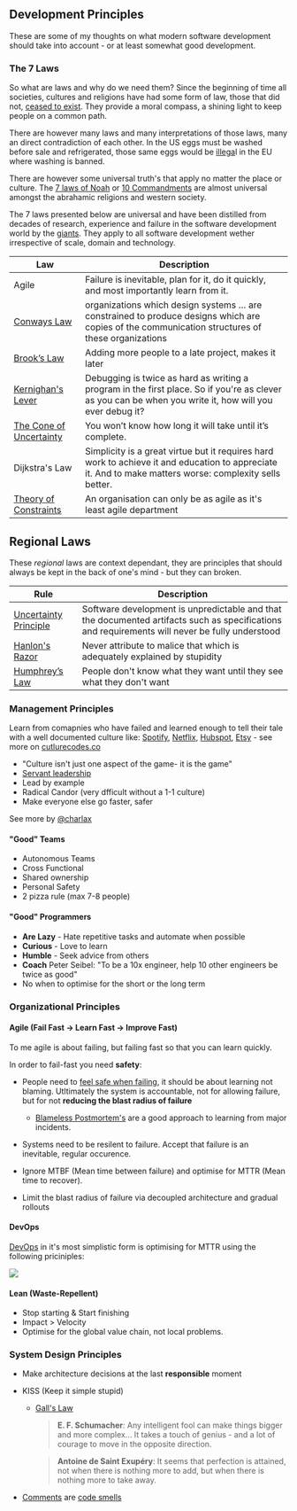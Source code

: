 ## Development Principles

These are some of my thoughts on what modern software development should take into account - or at least somewhat good development.

### The 7 Laws

So what are laws and why do we need them? Since the beginning of time all societies, cultures and religions 	have had some form of law, those that did not, [ceased to exist](https://en.wikipedia.org/wiki/Genesis_flood_narrative). They provide a moral compass, a shining light to keep people on a common path.

There are however many laws and many interpretations of those laws, many an direct contradiction of each other. In the US eggs must be washed before sale and refrigerated, those same eggs would be [illega](http://www.huffingtonpost.co.za/entry/english-eggs-vs-american-eggs_n_5403941)l in the EU where washing is banned.

There are however some universal truth's that apply no matter the place or culture. The [7 laws of Noah](https://en.wikipedia.org/wiki/Seven_Laws_of_Noah) or [10 Commandments](https://en.wikipedia.org/wiki/Ten_Commandments) are almost universal amongst the abrahamic religions and western society.



The 7 laws presented below are universal and have been distilled from decades of research, experience and failure in the software development world by the [giants](/giants).  They apply to all software development wether irrespective of scale, domain and technology. 

| Law                                      | Description                              |
| ---------------------------------------- | ---------------------------------------- |
| Agile                                    | Failure is inevitable, plan for it, do it quickly, and most importantly learn from it. |
| [Conways Law](https://en.wikipedia.org/wiki/Conway%27s_law) | organizations which design systems … are constrained to produce designs which are copies of the communication structures of these organizations |
| [Brook’s Law](https://en.wikipedia.org/wiki/Brooks%E2%80%99_law) | Adding more people to a late project, makes it later |
| [Kernighan's Lever](http://www.linusakesson.net/programming/kernighans-lever/) | Debugging is twice as hard as writing a program in the first place. So if you're as clever as you can be when you write it, how will you ever debug it? |
| [The Cone of Uncertainty](https://en.wikipedia.org/wiki/Cone_of_Uncertainty) | You won’t know how long it will take until it’s complete. |
| Dijkstra's Law                           | Simplicity is a great virtue but it requires hard work to achieve it and education to appreciate it. And to make matters worse: complexity sells better. |
| [Theory of Constraints](https://en.wikipedia.org/wiki/Theory_of_constraints) | An organisation can only be as agile as it's least agile department |



## Regional Laws

These *regional* laws are context dependant, they are principles that should always be kept in the back of one's mind - but they can broken.

| Rule                                     | Description                              |
| ---------------------------------------- | ---------------------------------------- |
| [Uncertainty Principle](http://www.ics.uci.edu/~ziv/papers/icse97.ps) | Software development is unpredictable and that the documented artifacts such as specifications and requirements will never be fully understood |
| [Hanlon's Razor](https://en.wikipedia.org/wiki/Hanlon%27s_razor) | Never attribute to malice that which is adequately explained by stupidity |
| [Humphrey’s Law](https://en.wikipedia.org/w/index.php?title=The_Centipede%27s_Dilemma) | People don't know what they want until they see what they don't want |



### Management Principles

Learn from comapnies who have failed and learned enough to tell their tale with a well documented culture like: [Spotify](https://spotifylabscom.files.wordpress.com/2014/09/spotify-engineering-culture-part2.jpeg), [Netflix](https://jobs.netflix.com/culture), [Hubspot](https://www.slideshare.net/HubSpot/the-hubspot-culture-code-creating-a-company-we-love/63-To_support_transparency_and_trustwe), [Etsy](https://www.slideshare.net/chaddickerson/code-as-craft-building-a-strong-engineering-culture-at-etsy?ref=http://culturecodes.co/etsy/) - see more on [cutlurecodes.co](http://culturecodes.co/)

- "Culture isn't just one aspect of the game- it is the game"
- [Servant leadership](https://en.wikipedia.org/wiki/Servant_leadership)
- Lead by example
- Radical Candor (very dfficult without a 1-1 culture)
- Make everyone else go faster, safer

See more by [@charlax](https://github.com/charlax/engineering-management)

#### "Good" Teams

- Autonomous Teams
- Cross Functional
- Shared ownership
- Personal Safety
- 2 pizza rule (max 7-8 people)

#### "Good" Programmers

- **Are Lazy** - Hate repetitive tasks and automate when possible
- **Curious** - Love to learn
- **Humble** - Seek advice from others
- **Coach** Peter Seibel: "To be a 10x engineer, help 10 other engineers be twice as good"
- No when to optimise for the short or the long term

### Organizational Principles

####  Agile (Fail Fast -> Learn Fast -> Improve Fast)

To me agile is about failing, but failing fast so that you can learn quickly. 

In order to fail-fast you need **safety**:

* People need to [feel safe when failing](https://rework.withgoogle.com/blog/how-to-foster-psychological-safety/), it should be about learning not blaming. Utltimately the system is accountable, not for allowing failure, but for not **reducing the blast radius of failure**

  * [Blameless Postmortem's](https://codeascraft.com/2012/05/22/blameless-postmortems/) are a good approach to learning from major incidents.

* Systems need to be resilent to failure. Accept that failure is an inevitable, regular occurence.
* Ignore MTBF (Mean time between failure) and optimise for MTTR (Mean time to recover).
* Limit the blast radius of failure via decoupled architecture and gradual rollouts


#### DevOps

[DevOps](https://martinfowler.com/bliki/DevOpsCulture.html) in it's most simplistic form is optimising for MTTR using the following priciniples:

![](https://martinfowler.com/bliki/images/devOpsCulture/devops_culture.png)

#### Lean (Waste-Repellent)

* Stop starting & Start finishing
* Impact > Velocity
* Optimise for the global value chain, not local problems.


### System Design Principles

* Make architecture decisions at the last **responsible** moment

* KISS (Keep it simple stupid) 
  * [Gall's Law](https://en.wikipedia.org/wiki/John_Gall_(author)#Gall.27s_law) 

    > **E. F. Schumacher**: Any intelligent fool can make things bigger and more complex... It takes a touch of genius - and a lot of courage to move in the opposite direction.

    > **Antoine de Saint Exupéry**: It seems that perfection is attained, not when there is nothing more to add, but when there is nothing more to take away.

* [Comments](https://martinfowler.com/bliki/CodeAsDocumentation.html) are [code smells](https://martinfowler.com/bliki/CodeSmell.html)

  ​
